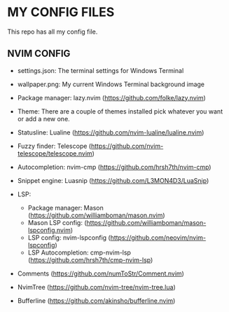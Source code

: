 # MY CONFIG FILES

This repo has all my config file.

## NVIM CONFIG

- settings.json: The terminal settings for Windows Terminal
- wallpaper.png: My current Windows Terminal background image

- Package manager: lazy.nvim (https://github.com/folke/lazy.nvim)
- Theme: There are a couple of themes installed pick whatever you want or add a new one.
- Statusline: Lualine (https://github.com/nvim-lualine/lualine.nvim)
- Fuzzy finder: Telescope (https://github.com/nvim-telescope/telescope.nvim)
- Autocompletion: nvim-cmp (https://github.com/hrsh7th/nvim-cmp)
- Snippet engine: Luasnip (https://github.com/L3MON4D3/LuaSnip)
- LSP:
  - Package manager: Mason (https://github.com/williamboman/mason.nvim)
  - Mason LSP config: (https://github.com/williamboman/mason-lspconfig.nvim)
  - LSP config: nvim-lspconfig (https://github.com/neovim/nvim-lspconfig)
  - LSP Autocompletion: cmp-nvim-lsp (https://github.com/hrsh7th/cmp-nvim-lsp)
- Comments (https://github.com/numToStr/Comment.nvim)
- NvimTree (https://github.com/nvim-tree/nvim-tree.lua)
- Bufferline (https://github.com/akinsho/bufferline.nvim)
